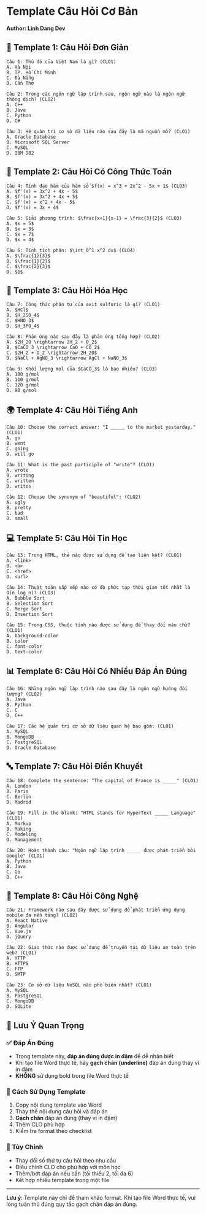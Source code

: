 # Template Câu Hỏi Cơ Bản
**Author: Linh Dang Dev**

## 📝 Template 1: Câu Hỏi Đơn Giản

```
Câu 1: Thủ đô của Việt Nam là gì? (CLO1)
A. Hà Nội
B. TP. Hồ Chí Minh  
C. Đà Nẵng
D. Cần Thơ

Câu 2: Trong các ngôn ngữ lập trình sau, ngôn ngữ nào là ngôn ngữ thông dịch? (CLO2)
A. C++
B. Java
C. Python
D. C#

Câu 3: Hệ quản trị cơ sở dữ liệu nào sau đây là mã nguồn mở? (CLO1)
A. Oracle Database
B. Microsoft SQL Server
C. MySQL
D. IBM DB2
```

## 🧮 Template 2: Câu Hỏi Có Công Thức Toán

```
Câu 4: Tính đạo hàm của hàm số $f(x) = x^3 + 2x^2 - 5x + 1$ (CLO3)
A. $f'(x) = 3x^2 + 4x - 5$
B. $f'(x) = 3x^2 + 4x + 5$
C. $f'(x) = x^2 + 4x - 5$
D. $f'(x) = 3x + 4$

Câu 5: Giải phương trình: $\frac{x+1}{x-1} = \frac{3}{2}$ (CLO3)
A. $x = 5$
B. $x = 3$
C. $x = 7$
D. $x = 4$

Câu 6: Tính tích phân: $\int_0^1 x^2 dx$ (CLO4)
A. $\frac{1}{3}$
B. $\frac{1}{2}$
C. $\frac{2}{3}$
D. $1$
```

## 🧪 Template 3: Câu Hỏi Hóa Học

```
Câu 7: Công thức phân tử của axit sulfuric là gì? (CLO1)
A. $HCl$
B. $H_2SO_4$
C. $HNO_3$
D. $H_3PO_4$

Câu 8: Phản ứng nào sau đây là phản ứng tổng hợp? (CLO2)
A. $2H_2O \rightarrow 2H_2 + O_2$
B. $CaCO_3 \rightarrow CaO + CO_2$
C. $2H_2 + O_2 \rightarrow 2H_2O$
D. $NaCl + AgNO_3 \rightarrow AgCl + NaNO_3$

Câu 9: Khối lượng mol của $CaCO_3$ là bao nhiêu? (CLO3)
A. 100 g/mol
B. 110 g/mol
C. 120 g/mol
D. 90 g/mol
```

## 🌍 Template 4: Câu Hỏi Tiếng Anh

```
Câu 10: Choose the correct answer: "I _____ to the market yesterday." (CLO1)
A. go
B. went
C. going
D. will go

Câu 11: What is the past participle of "write"? (CLO1)
A. wrote
B. writing
C. written
D. writes

Câu 12: Choose the synonym of "beautiful": (CLO2)
A. ugly
B. pretty
C. bad
D. small
```

## 💻 Template 5: Câu Hỏi Tin Học

```
Câu 13: Trong HTML, thẻ nào được sử dụng để tạo liên kết? (CLO1)
A. <link>
B. <a>
C. <href>
D. <url>

Câu 14: Thuật toán sắp xếp nào có độ phức tạp thời gian tốt nhất là O(n log n)? (CLO3)
A. Bubble Sort
B. Selection Sort
C. Merge Sort
D. Insertion Sort

Câu 15: Trong CSS, thuộc tính nào được sử dụng để thay đổi màu chữ? (CLO1)
A. background-color
B. color
C. font-color
D. text-color
```

## 📊 Template 6: Câu Hỏi Có Nhiều Đáp Án Đúng

```
Câu 16: Những ngôn ngữ lập trình nào sau đây là ngôn ngữ hướng đối tượng? (CLO2)
A. Java
B. Python
C. C
D. C++

Câu 17: Các hệ quản trị cơ sở dữ liệu quan hệ bao gồm: (CLO1)
A. MySQL
B. MongoDB
C. PostgreSQL
D. Oracle Database
```

## 🔤 Template 7: Câu Hỏi Điền Khuyết

```
Câu 18: Complete the sentence: "The capital of France is _____" (CLO1)
A. London
B. Paris
C. Berlin
D. Madrid

Câu 19: Fill in the blank: "HTML stands for HyperText _____ Language" (CLO1)
A. Markup
B. Making
C. Modeling
D. Management

Câu 20: Hoàn thành câu: "Ngôn ngữ lập trình _____ được phát triển bởi Google" (CLO1)
A. Python
B. Java
C. Go
D. C++
```

## 📱 Template 8: Câu Hỏi Công Nghệ

```
Câu 21: Framework nào sau đây được sử dụng để phát triển ứng dụng mobile đa nền tảng? (CLO2)
A. React Native
B. Angular
C. Vue.js
D. jQuery

Câu 22: Giao thức nào được sử dụng để truyền tải dữ liệu an toàn trên web? (CLO1)
A. HTTP
B. HTTPS
C. FTP
D. SMTP

Câu 23: Cơ sở dữ liệu NoSQL nào phổ biến nhất? (CLO1)
A. MySQL
B. PostgreSQL
C. MongoDB
D. SQLite
```

## 🎯 Lưu Ý Quan Trọng

### ✅ Đáp Án Đúng
- Trong template này, **đáp án đúng được in đậm** để dễ nhận biết
- Khi tạo file Word thực tế, hãy **gạch chân (underline)** đáp án đúng thay vì in đậm
- **KHÔNG** sử dụng bold trong file Word thực tế

### 📝 Cách Sử Dụng Template
1. Copy nội dung template vào Word
2. Thay thế nội dung câu hỏi và đáp án
3. **Gạch chân** đáp án đúng (thay vì in đậm)
4. Thêm CLO phù hợp
5. Kiểm tra format theo checklist

### 🔄 Tùy Chỉnh
- Thay đổi số thứ tự câu hỏi theo nhu cầu
- Điều chỉnh CLO cho phù hợp với môn học
- Thêm/bớt đáp án nếu cần (tối thiểu 2, tối đa 6)
- Kết hợp nhiều template trong một file

---
**Lưu ý**: Template này chỉ để tham khảo format. Khi tạo file Word thực tế, vui lòng tuân thủ đúng quy tắc gạch chân đáp án đúng.
